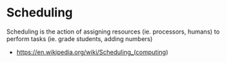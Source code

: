# Scheduling

Scheduling is the action of assigning resources (ie. processors, humans) to perform tasks (ie. grade students, adding numbers)

* <https://en.wikipedia.org/wiki/Scheduling_(computing>)
